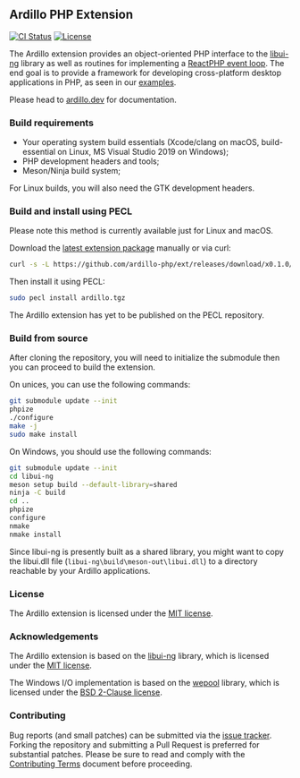 ## Ardillo PHP Extension

[![CI Status](https://github.com/ardillo-php/ext/workflows/CI/badge.svg)](https://github.com/ardillo-php/ext/actions/workflows/ci.yaml)
[![License](https://img.shields.io/badge/license-MIT-blue)](LICENSE)

The Ardillo extension provides an object-oriented PHP interface to the [libui-ng](https://github.com/libui-ng/libui-ng) library as well as routines for implementing a [ReactPHP event loop](https://github.com/ardillo-php/loop). The end goal is to provide a framework for developing cross-platform desktop applications in PHP, as seen in our [examples](https://github.com/ardillo-php/examples).

Please head to [ardillo.dev](https://ardillo.dev) for documentation.

### Build requirements

- Your operating system build essentials (Xcode/clang on macOS, build-essential on Linux, MS Visual Studio 2019 on Windows);
- PHP development headers and tools;
- Meson/Ninja build system;

For Linux builds, you will also need the GTK development headers.

### Build and install using PECL

Please note this method is currently available just for Linux and macOS.

Download the [latest extension package](https://github.com/ardillo-php/ext/releases/download/x0.1.0/ardillo-0.1.0.tgz) manually or via curl:

```sh
curl -s -L https://github.com/ardillo-php/ext/releases/download/x0.1.0/ardillo-0.1.0.tgz -o ardillo.tgz
```

Then install it using PECL:

```sh
sudo pecl install ardillo.tgz
```

The Ardillo extension has yet to be published on the PECL repository.

### Build from source

After cloning the repository, you will need to initialize the submodule then you can proceed to build the extension.

On unices, you can use the following commands:

```sh
git submodule update --init
phpize
./configure
make -j
sudo make install
```

On Windows, you should use the following commands:

```sh
git submodule update --init
cd libui-ng
meson setup build --default-library=shared
ninja -C build
cd ..
phpize
configure
nmake
nmake install
```

Since libui-ng is presently built as a shared library, you might want to copy the libui.dll file (`libui-ng\build\meson-out\libui.dll`) to a directory reachable by your Ardillo applications.

### License

The Ardillo extension is licensed under the [MIT license](LICENSE).

### Acknowledgements

The Ardillo extension is based on the [libui-ng](https://github.com/libui-ng/libui-ng) library, which is licensed under the [MIT license](https://github.com/libui-ng/libui-ng/blob/master/LICENSE.md).

The Windows I/O implementation is based on the [wepool](https://github.com/piscisaureus/wepoll) library, which is licensed under the [BSD 2-Clause license](https://github.com/piscisaureus/wepoll/blob/dist/LICENSE).

### Contributing

Bug reports (and small patches) can be submitted via the [issue tracker](https://github.com/ardillo-php/ext/issues). Forking the repository and submitting a Pull Request is preferred for substantial patches. Please be sure to read and comply with the [Contributing Terms](CONTRIBUTING.md) document before proceeding.
